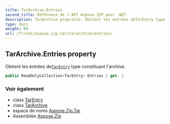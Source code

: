 ```yaml
---
title: TarArchive.Entries
second_title: Référence de l'API Aspose.ZIP pour .NET
description: TarArchive propriété. Obtient les entrées deTarEntry type constituant larchive.
type: docs
weight: 60
url: /fr/net/aspose.zip.tar/tararchive/entries/
---
```

## TarArchive.Entries property

Obtient les entrées de[`TarEntry`](../../tarentry/) type constituant l'archive.

```csharp
public ReadOnlyCollection<TarEntry> Entries { get; }
```

### Voir également

* class [TarEntry](../../tarentry/)
* class [TarArchive](../)
* espace de noms [Aspose.Zip.Tar](../../tararchive/)
* Assemblée [Aspose.Zip](../../../)


